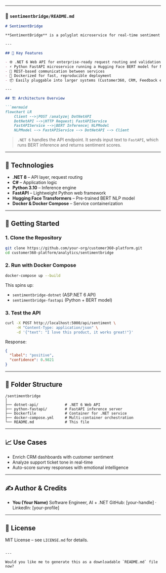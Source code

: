 
---

### 📘 `sentimentbridge/README.md`

````markdown
# SentimentBridge

**SentimentBridge** is a polyglot microservice for real-time sentiment analysis. It is part of the larger **Customer360 Insights** platform and enables downstream services to analyze the emotional tone of customer interactions using a fine-tuned BERT NLP model.

---

## 🧠 Key Features

- 🌐 .NET 6 Web API for enterprise-ready request routing and validation
- ⚡ Python FastAPI microservice running a Hugging Face BERT model for NLP inference
- 🔌 REST-based communication between services
- 🐳 Dockerized for fast, reproducible deployment
- 📦 Easily pluggable into larger systems (Customer360, CRM, Feedback engines)

---

## 🏗️ Architecture Overview

```mermaid
flowchart LR
    Client -->|POST /analyze| DotNetAPI
    DotNetAPI -->|HTTP Request| FastAPIService
    FastAPIService -->|BERT Inference| NLPModel
    NLPModel --> FastAPIService --> DotNetAPI --> Client
````

> `.NET 6` handles the API endpoint. It sends input text to `FastAPI`, which runs BERT inference and returns sentiment scores.

---

## 🔧 Technologies

* **.NET 8** – API layer, request routing
* **C#** – Application logic
* **Python 3.10** – Inference engine
* **FastAPI** – Lightweight Python web framework
* **Hugging Face Transformers** – Pre-trained BERT NLP model
* **Docker & Docker Compose** – Service containerization

---

## 🚀 Getting Started

### 1. Clone the Repository

```bash
git clone https://github.com/your-org/customer360-platform.git
cd customer360-platform/analytics/sentimentbridge
```

### 2. Run with Docker Compose

```bash
docker-compose up --build
```

This spins up:

* `sentimentbridge-dotnet` (ASP.NET 6 API)
* `sentimentbridge-fastapi` (Python + BERT model)

### 3. Test the API

```bash
curl -X POST http://localhost:5000/api/sentiment \
     -H "Content-Type: application/json" \
     -d '{"text": "I love this product, it works great!"}'
```

Response:

```json
{
  "label": "positive",
  "confidence": 0.9821
}
```

---

## 📁 Folder Structure

```
/sentimentbridge
│
├── dotnet-api/            # .NET 6 Web API
├── python-fastapi/        # FastAPI inference server
├── Dockerfile             # Container for .NET service
├── docker-compose.yml     # Multi-container orchestration
└── README.md              # This file
```

---

## 📈 Use Cases

* Enrich CRM dashboards with customer sentiment
* Analyze support ticket tone in real-time
* Auto-score survey responses with emotional intelligence

---

## ✍️ Author & Credits

* **You (Your Name)**
  Software Engineer, AI + .NET
  GitHub: \[your-handle] · LinkedIn: \[your-profile]

---

## 📄 License

MIT License – see `LICENSE.md` for details.

```

---

Would you like me to generate this as a downloadable `README.md` file now?
```
